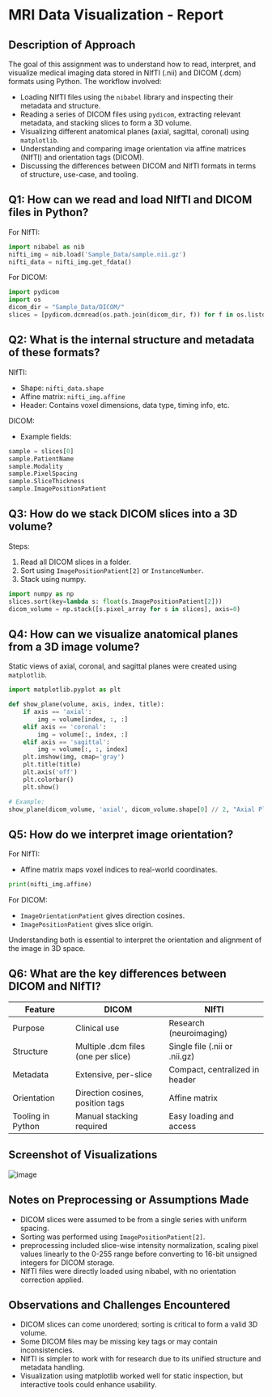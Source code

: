 # MRI Data Visualization - Report

## Description of Approach

The goal of this assignment was to understand how to read, interpret, and visualize medical imaging data stored in NIfTI (.nii) and DICOM (.dcm) formats using Python. The workflow involved:

- Loading NIfTI files using the `nibabel` library and inspecting their metadata and structure.
- Reading a series of DICOM files using `pydicom`, extracting relevant metadata, and stacking slices to form a 3D volume.
- Visualizing different anatomical planes (axial, sagittal, coronal) using `matplotlib`.
- Understanding and comparing image orientation via affine matrices (NIfTI) and orientation tags (DICOM).
- Discussing the differences between DICOM and NIfTI formats in terms of structure, use-case, and tooling.

## Q1: How can we read and load NIfTI and DICOM files in Python?

For NIfTI:
```python
import nibabel as nib
nifti_img = nib.load('Sample_Data/sample.nii.gz')
nifti_data = nifti_img.get_fdata()
```

For DICOM:
```python
import pydicom
import os
dicom_dir = "Sample_Data/DICOM/"
slices = [pydicom.dcmread(os.path.join(dicom_dir, f)) for f in os.listdir(dicom_dir) if f.endswith('.dcm')]
```

## Q2: What is the internal structure and metadata of these formats?

NIfTI:
- Shape: `nifti_data.shape`
- Affine matrix: `nifti_img.affine`
- Header: Contains voxel dimensions, data type, timing info, etc.

DICOM:
- Example fields:
```python
sample = slices[0]
sample.PatientName
sample.Modality
sample.PixelSpacing
sample.SliceThickness
sample.ImagePositionPatient
```

## Q3: How do we stack DICOM slices into a 3D volume?

Steps:
1. Read all DICOM slices in a folder.
2. Sort using `ImagePositionPatient[2]` or `InstanceNumber`.
3. Stack using numpy.

```python
import numpy as np
slices.sort(key=lambda s: float(s.ImagePositionPatient[2]))
dicom_volume = np.stack([s.pixel_array for s in slices], axis=0)
```

## Q4: How can we visualize anatomical planes from a 3D image volume?

Static views of axial, coronal, and sagittal planes were created using `matplotlib`.

```python
import matplotlib.pyplot as plt

def show_plane(volume, axis, index, title):
    if axis == 'axial':
        img = volume[index, :, :]
    elif axis == 'coronal':
        img = volume[:, index, :]
    elif axis == 'sagittal':
        img = volume[:, :, index]
    plt.imshow(img, cmap='gray')
    plt.title(title)
    plt.axis('off')
    plt.colorbar()
    plt.show()

# Example:
show_plane(dicom_volume, 'axial', dicom_volume.shape[0] // 2, "Axial Plane")
```

## Q5: How do we interpret image orientation?

For NIfTI:
- Affine matrix maps voxel indices to real-world coordinates.
```python
print(nifti_img.affine)
```

For DICOM:
- `ImageOrientationPatient` gives direction cosines.
- `ImagePositionPatient` gives slice origin.

Understanding both is essential to interpret the orientation and alignment of the image in 3D space.

## Q6: What are the key differences between DICOM and NIfTI?

| Feature              | DICOM                                 | NIfTI                               |
|----------------------|----------------------------------------|--------------------------------------|
| Purpose              | Clinical use                          | Research (neuroimaging)             |
| Structure            | Multiple .dcm files (one per slice)   | Single file (.nii or .nii.gz)       |
| Metadata             | Extensive, per-slice                  | Compact, centralized in header      |
| Orientation          | Direction cosines, position tags      | Affine matrix                       |
| Tooling in Python    | Manual stacking required              | Easy loading and access             |

## Screenshot of Visualizations
![image](https://github.com/user-attachments/assets/e3dbe6eb-db78-42ae-8aa6-8b7b9e3d92d5)

## Notes on Preprocessing or Assumptions Made

- DICOM slices were assumed to be from a single series with uniform spacing.
- Sorting was performed using `ImagePositionPatient[2]`.
- preprocessing included slice-wise intensity normalization, scaling pixel values linearly to the 0-255 range before converting to 16-bit unsigned integers for DICOM storage.
- NIfTI files were directly loaded using nibabel, with no orientation correction applied.

## Observations and Challenges Encountered

- DICOM slices can come unordered; sorting is critical to form a valid 3D volume.
- Some DICOM files may be missing key tags or may contain inconsistencies.
- NIfTI is simpler to work with for research due to its unified structure and metadata handling.
- Visualization using matplotlib worked well for static inspection, but interactive tools could enhance usability.
